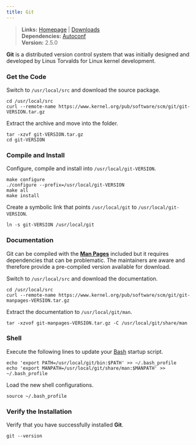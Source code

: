 ```yaml
---
title: Git
---
```


> **Links:** [Homepage](http://git-scm.com/) | [Downloads](http://git-scm.com/download)  
> **Dependencies:** [Autoconf](/autoconf/)  
> **Version:** <span id="version">2.5.0</span>

**Git** is a distributed version control system that was initially designed and developed by Linus Torvalds for Linux kernel development.


### Get the Code

Switch to `/usr/local/src` and download the source package.

	cd /usr/local/src
	curl --remote-name https://www.kernel.org/pub/software/scm/git/git-VERSION.tar.gz

Extract the archive and move into the folder.

	tar -xzvf git-VERSION.tar.gz
	cd git-VERSION


### Compile and Install

Configure, compile and install into `/usr/local/git-VERSION`.

	make configure
	./configure --prefix=/usr/local/git-VERSION
	make all
	make install

Create a symbolic link that points `/usr/local/git` to `/usr/local/git-VERSION`.

	ln -s git-VERSION /usr/local/git


### Documentation

Git can be compiled with the **[Man Pages](http://en.wikipedia.org/wiki/Man_page)** included but it requires dependencies that can be problematic. The maintainers are aware and therefore provide a pre-compiled version available for download.

Switch to `/usr/local/src` and download the documentation.

	cd /usr/local/src
	curl --remote-name https://www.kernel.org/pub/software/scm/git/git-manpages-VERSION.tar.gz

Extract the documentation to `/usr/local/git/man`.

	tar -xzvof git-manpages-VERSION.tar.gz -C /usr/local/git/share/man


### Shell

Execute the following lines to update your [Bash](http://en.wikipedia.org/wiki/Bash_%28Unix_shell%29) startup script.

	echo 'export PATH=/usr/local/git/bin:$PATH' >> ~/.bash_profile
	echo 'export MANPATH=/usr/local/git/share/man:$MANPATH' >> ~/.bash_profile

Load the new shell configurations.

	source ~/.bash_profile


### Verify the Installation

Verify that you have successfully installed **Git**.

	git --version

